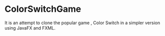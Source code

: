 # ColorSwitchGame
It is an attempt to clone the popular game , Color Switch in a simpler version  using JavaFX and FXML.  
